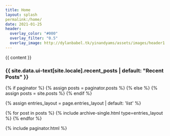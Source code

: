 ```yaml
---
title: Home
layout: splash
permalink:/home/
date: 2021-01-25
header:
  overlay_color: "#000"
  overlay_filter: "0.5"
  overlay_image: http://dylanbabel.tk/yinandyams/assets/images/header1.JPG
---
```

{{ content }}

<h3 class="archive__subtitle">{{ site.data.ui-text[site.locale].recent_posts | default: "Recent Posts" }}</h3>

{% if paginator %}
  {% assign posts = paginator.posts %}
{% else %}
  {% assign posts = site.posts %}
{% endif %}

{% assign entries_layout = page.entries_layout | default: 'list' %}
<div class="entries-{{ entries_layout }}">
  {% for post in posts %}
    {% include archive-single.html type=entries_layout %}
  {% endfor %}
</div>

{% include paginator.html %}